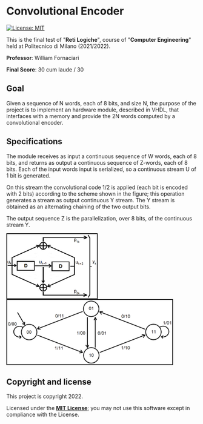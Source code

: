 <h1>Convolutional Encoder</h1>

[![License: MIT][license-image]][license]

This is the final test of "**Reti Logiche**", course of "**Computer Engineering**" held at Politecnico di Milano (2021/2022).

**Professor**: William Fornaciari

**Final Score**: 30 cum laude / 30

<h2>Goal</h2>

Given a sequence of N words, each of 8 bits, and size N, the purpose of the project is to implement an hardware module, described in VHDL, that interfaces with a memory and provide the 2N words computed by a convolutional encoder.

<h2>Specifications</h2>

The module receives as input a continuous sequence of W words, each of 8 bits, and returns as output a continuous sequence of Z-words, each of 8 bits. Each of the input words input is serialized, so a continuous stream U of 1 bit is generated.

On this stream the convolutional code 1/2 is applied
(each bit is encoded with 2 bits) according to the scheme shown in the figure; this operation generates a stream as output
continuous Y stream. The Y stream is obtained as an alternating chaining of the two output bits.

The output sequence Z is the parallelization, over 8 bits, of the continuous stream Y.

<img alt="" src="readme-images/convolutore.png" height=170px align="left" border="2%"/>
<img alt="" src="readme-images/convolutore_fsm.png" height=170px border="2%"/>

<h2>Copyright and license</h2>

This project is copyright 2022.

Licensed under the **[MIT License][license]**; you may not use this software except in compliance with the License.

[license]: https://github.com/christian-confalonieri/Convolutional-Encoder-Prova-Finale-Reti-Logiche-2021-2022/blob/main/LICENSE
[license-image]: https://img.shields.io/badge/License-MIT-blue.svg
